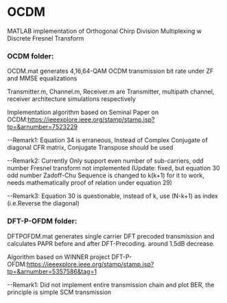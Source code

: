 # OCDM
MATLAB implementation of Orthogonal Chirp Division Multiplexing w Discrete Fresnel Transform 


### OCDM folder: 

OCDM.mat generates 4,16,64-QAM OCDM transmission bit rate under ZF and MMSE equalizations

Transmitter.m, Channel.m, Receiver.m are Transmitter, multipath channel, receiver architecture simulations respectively 

Implementation algorithm based on Seminal Paper on OCDM:https://ieeexplore.ieee.org/stamp/stamp.jsp?tp=&arnumber=7523229

--Remark1: Equation 34 is erraneous, Instead of Complex Conjugate of diagonal CFR matrix, Conjugate Transpose should be used 

--Remark2: Currently Only support even number of sub-carriers, odd number Fresnel transform not implemented (Update: fixed, but equation 30 odd number Zadoff-Chu Sequence is changed to k(k+1) for it to work, needs mathematically proof of relation under equation 29) 

--Remark3: Equation 30 is questionable, instead of k, use (N-k+1) as index (i.e.Reverse the diagonal)


### DFT-P-OFDM folder: 

DFTPOFDM.mat generates single carrier DFT precoded transmission and calculates PAPR before and after DFT-Precoding. around 1.5dB decrease. 

Algorithm based on WINNER project DFT-P-OFDM:https://ieeexplore.ieee.org/stamp/stamp.jsp?tp=&arnumber=5357586&tag=1

--Remark1: Did not implement entire transmission chain and plot BER, the principle is simple SCM transmission

